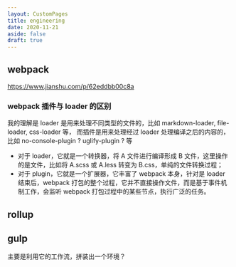 ```yaml
---
layout: CustomPages
title: engineering
date: 2020-11-21
aside: false
draft: true
---
```


## webpack

https://www.jianshu.com/p/62eddbb00c8a

### webpack 插件与 loader 的区别

我的理解是 loader 是用来处理不同类型的文件的，比如 markdown-loader, file-loader, css-loader 等， 而插件是用来处理经过 loader 处理编译之后的内容的，比如 no-console-plugin ? uglify-plugin ? 等

- 对于 loader，它就是一个转换器，将 A 文件进行编译形成 B 文件，这里操作的是文件，比如将 A.scss 或 A.less 转变为 B.css，单纯的文件转换过程；
- 对于 plugin，它就是一个扩展器，它丰富了 webpack 本身，针对是 loader 结束后，webpack 打包的整个过程，它并不直接操作文件，而是基于事件机制工作，会监听 webpack 打包过程中的某些节点，执行广泛的任务。

## rollup

## gulp

主要是利用它的工作流，拼装出一个环境？
